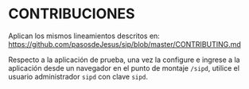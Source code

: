 # CONTRIBUCIONES

Aplican los mismos lineamientos descritos en:
<https://github.com/pasosdeJesus/sip/blob/master/CONTRIBUTING.md>

Respecto a la aplicación de prueba, una vez la configure e ingrese 
a la aplicación desde un navegador en el punto de montaje `/sipd`,
utilice el usuario administrador `sipd` con clave `sipd`.



